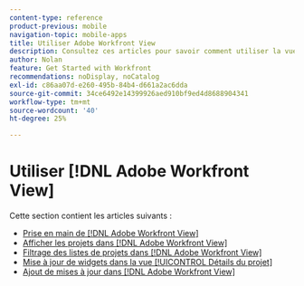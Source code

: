 ```yaml
---
content-type: reference
product-previous: mobile
navigation-topic: mobile-apps
title: Utiliser Adobe Workfront View
description: Consultez ces articles pour savoir comment utiliser la vue  [!DNL Adobe Workfront] .
author: Nolan
feature: Get Started with Workfront
recommendations: noDisplay, noCatalog
exl-id: c86aa07d-e260-495b-84b4-d661a2ac6dda
source-git-commit: 34ce6492e14399926aed910bf9ed4d8688904341
workflow-type: tm+mt
source-wordcount: '40'
ht-degree: 25%

---
```


# Utiliser [!DNL Adobe Workfront View]

Cette section contient les articles suivants :

* [Prise en main de [!DNL Adobe Workfront View]](../../../workfront-basics/mobile-apps/using-workfront-view/get-started-with-workfront-view.md)
* [Afficher les projets dans  [!DNL Adobe Workfront View]](../../../workfront-basics/mobile-apps/using-workfront-view/display-projects-in-wokrfont-view.md)
* [Filtrage des listes de projets dans  [!DNL Adobe Workfront View]](../../../workfront-basics/mobile-apps/using-workfront-view/filter-project-lists-in-workfront-view.md)
* [Mise à jour de widgets dans la vue [!UICONTROL Détails du projet]](../../../workfront-basics/mobile-apps/using-workfront-view/update-widgets-in-workfront-view.md)
* [Ajout de mises à jour dans  [!DNL Adobe Workfront View]](../../../workfront-basics/mobile-apps/using-workfront-view/add-updates-in-workfront-view.md)
